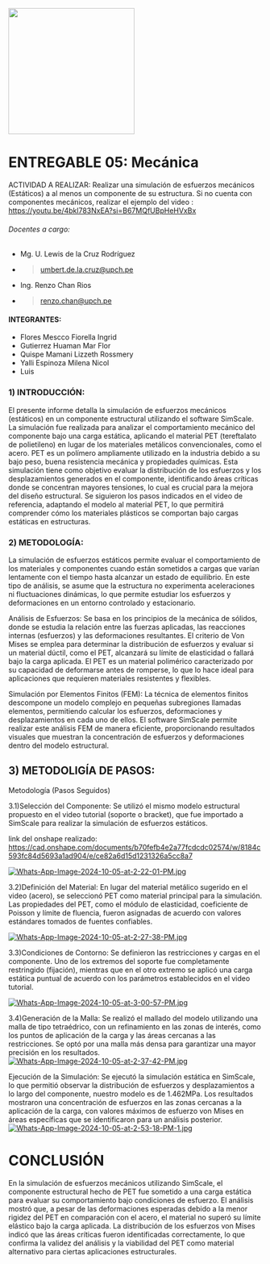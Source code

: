 <p align="left">
  <img src="https://semanadelcannabis.cayetano.edu.pe/assets/img/logo-upch.png" width="250">
 
</p>


# ENTREGABLE 05: Mecánica
ACTIVIDAD A REALIZAR: Realizar una simulación de esfuerzos mecánicos (Estáticos) a al menos un componente de su estructura. Si no cuenta con
componentes mecánicos, realizar el ejemplo del video :
https://youtu.be/4bkl783NxEA?si=B67MQfUBpHeHVxBx

###### Docentes a cargo:
 - Mg. U. Lewis de la Cruz Rodríguez
 - > umbert.de.la.cruz@upch.pe
 - Ing. Renzo Chan Rios
 - > renzo.chan@upch.pe
#### INTEGRANTES: 
* Flores Mescco Fiorella Ingrid
* Gutierrez Huaman Mar Flor
* Quispe Mamani Lizzeth Rossmery
* Yalli Espinoza Milena Nicol
* Luis

### 1) INTRODUCCIÓN:
El presente informe detalla la simulación de esfuerzos mecánicos (estáticos) en un componente estructural utilizando el software SimScale. La simulación fue realizada para analizar el comportamiento mecánico del componente bajo una carga estática, aplicando el material PET (tereftalato de polietileno) en lugar de los materiales metálicos convencionales, como el acero. PET es un polímero ampliamente utilizado en la industria debido a su bajo peso, buena resistencia mecánica y propiedades químicas. Esta simulación tiene como objetivo evaluar la distribución de los esfuerzos y los desplazamientos generados en el componente, identificando áreas críticas donde se concentran mayores tensiones, lo cual es crucial para la mejora del diseño estructural. Se siguieron los pasos indicados en el video de referencia, adaptando el modelo al material PET, lo que permitirá comprender cómo los materiales plásticos se comportan bajo cargas estáticas en estructuras.

### 2) METODOLOGÍA:
La simulación de esfuerzos estáticos permite evaluar el comportamiento de los materiales y componentes cuando están sometidos a cargas que varían lentamente con el tiempo hasta alcanzar un estado de equilibrio. En este tipo de análisis, se asume que la estructura no experimenta aceleraciones ni fluctuaciones dinámicas, lo que permite estudiar los esfuerzos y deformaciones en un entorno controlado y estacionario.

Análisis de Esfuerzos: Se basa en los principios de la mecánica de sólidos, donde se estudia la relación entre las fuerzas aplicadas, las reacciones internas (esfuerzos) y las deformaciones resultantes. El criterio de Von Mises se emplea para determinar la distribución de esfuerzos y evaluar si un material dúctil, como el PET, alcanzará su límite de elasticidad o fallará bajo la carga aplicada. El PET es un material polimérico caracterizado por su capacidad de deformarse antes de romperse, lo que lo hace ideal para aplicaciones que requieren materiales resistentes y flexibles.

Simulación por Elementos Finitos (FEM): La técnica de elementos finitos descompone un modelo complejo en pequeñas subregiones llamadas elementos, permitiendo calcular los esfuerzos, deformaciones y desplazamientos en cada uno de ellos. El software SimScale permite realizar este análisis FEM de manera eficiente, proporcionando resultados visuales que muestran la concentración de esfuerzos y deformaciones dentro del modelo estructural.

## 3) METODOLIGÍA DE PASOS: 

Metodología (Pasos Seguidos)

3.1)Selección del Componente: Se utilizó el mismo modelo estructural propuesto en el video tutorial (soporte o bracket), que fue importado a SimScale para realizar la simulación de esfuerzos estáticos.

link del onshape realizado: https://cad.onshape.com/documents/b70fefb4e2a77fcdcdc02574/w/8184c593fc84d5693a1ad904/e/ce82a6d15d1231326a5cc8a7

[![Whats-App-Image-2024-10-05-at-2-22-01-PM.jpg](https://i.postimg.cc/XqpVSZD3/Whats-App-Image-2024-10-05-at-2-22-01-PM.jpg)](https://postimg.cc/N2vhR0cP)

3.2)Definición del Material: En lugar del material metálico sugerido en el video (acero), se seleccionó PET como material principal para la simulación. Las propiedades del PET, como el módulo de elasticidad, coeficiente de Poisson y límite de fluencia, fueron asignadas de acuerdo con valores estándares tomados de fuentes confiables.

[![Whats-App-Image-2024-10-05-at-2-27-38-PM.jpg](https://i.postimg.cc/XNHfwTfy/Whats-App-Image-2024-10-05-at-2-27-38-PM.jpg)](https://postimg.cc/yWR3KprV)

3.3)Condiciones de Contorno: Se definieron las restricciones y cargas en el componente. Uno de los extremos del soporte fue completamente restringido (fijación), mientras que en el otro extremo se aplicó una carga estática puntual de acuerdo con los parámetros establecidos en el video tutorial.

[![Whats-App-Image-2024-10-05-at-3-00-57-PM.jpg](https://i.postimg.cc/jS6q0nh0/Whats-App-Image-2024-10-05-at-3-00-57-PM.jpg)](https://postimg.cc/VJ6PX6TD)

3.4)Generación de la Malla: Se realizó el mallado del modelo utilizando una malla de tipo tetraédrico, con un refinamiento en las zonas de interés, como los puntos de aplicación de la carga y las áreas cercanas a las restricciones. Se optó por una malla más densa para garantizar una mayor precisión en los resultados.
[![Whats-App-Image-2024-10-05-at-2-37-42-PM.jpg](https://i.postimg.cc/2y0gmmKD/Whats-App-Image-2024-10-05-at-2-37-42-PM.jpg)](https://postimg.cc/RJngLrms)

Ejecución de la Simulación: Se ejecutó la simulación estática en SimScale, lo que permitió observar la distribución de esfuerzos y desplazamientos a lo largo del componente, nuestro modelo es de 1.462MPa. Los resultados mostraron una concentración de esfuerzos en las zonas cercanas a la aplicación de la carga, con valores máximos de esfuerzo von Mises en áreas específicas que se identificaron para un análisis posterior.
[![Whats-App-Image-2024-10-05-at-2-53-18-PM-1.jpg](https://i.postimg.cc/66hh3M5y/Whats-App-Image-2024-10-05-at-2-53-18-PM-1.jpg)](https://postimg.cc/PNPDVzDj)

# CONCLUSIÓN 

En la simulación de esfuerzos mecánicos utilizando SimScale, el componente estructural hecho de PET fue sometido a una carga estática para evaluar su comportamiento bajo condiciones de esfuerzo. El análisis mostró que, a pesar de las deformaciones esperadas debido a la menor rigidez del PET en comparación con el acero, el material no superó su límite elástico bajo la carga aplicada. La distribución de los esfuerzos von Mises indicó que las áreas críticas fueron identificadas correctamente, lo que confirma la validez del análisis y la viabilidad del PET como material alternativo para ciertas aplicaciones estructurales.





